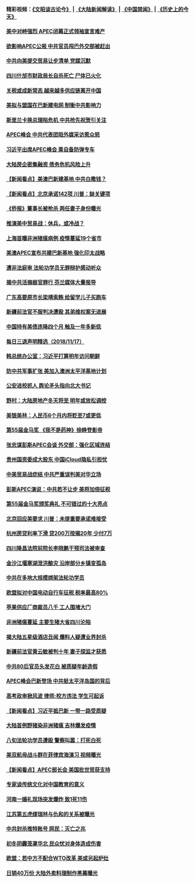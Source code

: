 #### 精彩视频：[《文昭谈古论今》](https://github.com/gfw-breaker/wenzhao/blob/master/README.md?t=11181231) | [《大陆新闻解读》](https://github.com/gfw-breaker/ntdtv-comedy/blob/master/README.md?t=11181231) | [《中国禁闻》](https://github.com/gfw-breaker/ntdtv-news/blob/master/README.md?t=11181231) | [《历史上的今天》](https://github.com/gfw-breaker/today-in-history/blob/master/README.md?t=11181231) 

#### [美中对峙强烈 APEC闭幕正式领袖宣言难产](../pages/nsc413/n10859544.md?t=11181231) 

#### [欲影响APEC公报 中共官员闯巴外交部被赶出](../pages/nsc413/n10858990.md?t=11181231) 

#### [中共向美提交贸易让步清单 党媒沉默](../pages/nsc413/n10859041.md?t=11181231) 


#### [四川什邡市财政局长自杀死亡 尸体已火化](../pages/nsc413/n10858923.md?t=11181231) 

#### [关税或成新常态 越来越多供应链离开中国](../pages/nsc413/n10858991.md?t=11181231) 

#### [美拟与盟国在巴新建电网 制衡中共影响力](../pages/nsc413/n10859057.md?t=11181231) 

#### [斯里兰卡换总理陷危机 中共抢先祝贺引关注](../pages/nsc413/n10858860.md?t=11181231) 

#### [APEC峰会 中共代表团阻外媒采访惹众怒](../pages/nsc413/n10858859.md?t=11181231) 

#### [习近平出席APEC峰会 乘自备防弹专车](../pages/nsc413/n10858797.md?t=11181231) 

#### [大陆房企密集融资 债务危机风险上升](../pages/nsc413/n10858715.md?t=11181231) 

#### [【新闻看点】美澳巴新建基地 中共白撒钱？](../pages/nsc413/n10858636.md?t=11181231) 

#### [【新闻看点】北京承诺142项 川普：缺关键项](../pages/nsc413/n10858513.md?t=11181231) 

#### [《侨报》董事长被枪杀 两任妻子身份曝光](../pages/nsc413/n10858514.md?t=11181231) 

#### [推演美中贸易战：休兵，或冷战？](../pages/nsc413/n10857508.md?t=11181231) 

#### [上海首曝非洲猪瘟病例 疫情蔓延19个省市](../pages/nsc413/n10858413.md?t=11181231) 

#### [美澳APEC宣布共建巴新基地 强化印太战略](../pages/nsc413/n10858209.md?t=11181231) 

#### [遭非法庭审 法轮功学员无罪辩护感动听众](../pages/nsc413/n10854607.md?t=11181231) 

#### [揭中共活摘器官罪行 芬兰媒体大量报导](../pages/nsc413/n10856688.md?t=11181231) 

#### [广东高要原市长梁靖索贿 给留学儿子买跑车](../pages/nsc413/n10858412.md?t=11181231) 

#### [新疆前法官不服判决遭殴 其弟维权案无进展](../pages/nsc413/n10857612.md?t=11181231) 

#### [中国持有美债连降四个月 触及一年多新低](../pages/nsc413/n10858378.md?t=11181231) 

#### [每日三退声明精选（2018/11/17）](../pages/nsc413/n10858433.md?t=11181231) 

#### [韩总统办公室：习近平打算明年访问朝鲜](../pages/nsc413/n10858325.md?t=11181231) 

#### [防中共军事扩张 美加入澳洲太平洋基地计划](../pages/nsc413/n10858258.md?t=11181231) 


#### [公安进校抓人 舆论矛头指向北大书记](../pages/nsc413/n10858235.md?t=11181231) 

#### [野村：大陆房地产冬天将至 明年或放松调控](../pages/nsc413/n10857976.md?t=11181231) 

#### [美银美林：人民币6个月内将贬至7或更低](../pages/nsc413/n10858082.md?t=11181231) 

#### [第55届金马奖 《我不是药神》徐峥登影帝](../pages/nsc413/n10858106.md?t=11181231) 

#### [张忠谋彭斯APEC会谈 外交部：强化区域连结](../pages/nsc413/n10858068.md?t=11181231) 

#### [贵州国资委成大股东 中国iCloud隐私引担忧](../pages/nsc413/n10858083.md?t=11181231) 

#### [中美贸易战症结 中共严重误判美对华立场](../pages/nsc413/n10857352.md?t=11181231) 

#### [彭斯APEC演说：中共若不让步 美将加倍征税](../pages/nsc413/n10858071.md?t=11181231) 

#### [第55届金马奖颁奖典礼 不可错过的十大亮点](../pages/nsc413/n10858038.md?t=11181231) 

#### [北京回应美要求 川普：未提重要承诺难接受](../pages/nsc413/n10857142.md?t=11181231) 

#### [杭州房贷利率下滑 贷200万按揭20年 少付7万](../pages/nsc413/n10857654.md?t=11181231) 

#### [四川隆昌法院前院长李晓鹏干预司法被审查](../pages/nsc413/n10857852.md?t=11181231) 

#### [金沙江堰塞湖泄洪酿灾 沿岸部分乡镇变孤岛](../pages/nsc413/n10856992.md?t=11181231) 

#### [中共在多地大规模绑架法轮功学员](../pages/nsc413/n10856771.md?t=11181231) 

#### [欧盟拟对中国电动自行车征税 税率最高80%](../pages/nsc413/n10857311.md?t=11181231) 

#### [苹果供应厂商裁员八千 工人围堵大门](../pages/nsc413/n10857345.md?t=11181231) 

#### [非洲猪瘟蔓延 主要生猪大省四川沦陷](../pages/nsc413/n10857471.md?t=11181231) 

#### [揭大陆五星级酒店丑闻 爆料人疑遭业界封杀](../pages/nsc413/n10857305.md?t=11181231) 

#### [新疆前法官黄云敏被判十年 妻子探监才获悉](../pages/nsc413/n10857463.md?t=11181231) 

#### [中共80后官员头发花白 被质疑年龄造假](../pages/nsc413/n10857243.md?t=11181231) 

#### [APEC峰会巴新登场 中共挺太平洋岛国的背后](../pages/nsc413/n10856908.md?t=11181231) 

#### [高考政审掀风波 律师:校方违法 学生可起诉](../pages/nsc413/n10857234.md?t=11181231) 

#### [【新闻看点】习近平抵巴新 一带一路受质疑](../pages/nsc413/n10856905.md?t=11181231) 

#### [大陆首例野猪染非洲猪瘟 吉林爆发疫情](../pages/nsc413/n10856810.md?t=11181231) 

#### [八旬法轮功学员遭殴 警察叫嚣：打死白死](../pages/nsc413/n10856592.md?t=11181231) 

#### [美双航母战斗群在菲律宾海演习 视频曝光](../pages/nsc413/n10857247.md?t=11181231) 

#### [【新闻看点】APEC部长会 美国批世贸获支持](../pages/nsc413/n10857086.md?t=11181231) 

#### [专家谈传统文化对中国教育的意义](../pages/nsc413/n10857030.md?t=11181231) 

#### [河南一婚礼现场突发爆炸 致1死11伤](../pages/nsc413/n10857209.md?t=11181231) 

#### [江苏第五虎缪瑞林与仇和的关系被曝光](../pages/nsc413/n10856944.md?t=11181231) 

#### [中共封杀推特账号 网民：灭亡之兆](../pages/nsc413/n10857094.md?t=11181231) 

#### [初冬阴霾笼罩华北 民众忧对身体造成伤害](../pages/nsc413/n10856872.md?t=11181231) 

#### [欧盟：若中方不配合WTO改革 美或另起炉灶](../pages/nsc413/n10856866.md?t=11181231) 

#### [日销40万份 大陆外卖料理制作黑幕曝光](../pages/nsc413/n10856955.md?t=11181231) 

